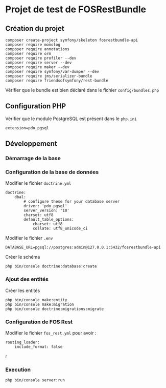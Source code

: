 # Projet de test de FOSRestBundle

## Création du projet

    composer create-project symfony/skeleton fosrestbundle-api
    composer require monolog
    composer require annotations
    composer require orm
    composer require profiler --dev
    composer require server --dev
    composer require maker --dev
    composer require symfony/var-dumper --dev
    composer require jms/serializer-bundle
    composer require friendsofsymfony/rest-bundle
    
Vérifier que le bundle est bien déclaré dans le fichier `config/bundles.php`

## Configuration PHP

Vérifier que le module PostgreSQL est présent dans le `php.ini`

    extension=pdo_pgsql

## Développement

### Démarrage de la base

### Configuration de la base de données
    
Modifier le fichier `doctrine.yml`

    doctrine:
        dbal:
            # configure these for your database server
            driver: 'pdo_pgsql'
            server_version: '10'
            charset: utf8
            default_table_options:
                charset: utf8
                collate: utf8_unicode_ci

Modifier le fichier `.env`

    DATABASE_URL=pgsql://postgres:admin@127.0.0.1:5432/fosrestbundle-api
    
Créer le schéma
 
    php bin/console doctrine:database:create

### Ajout des entités
    
Créer les entités

    php bin/console make:entity
    php bin/console make:migration
    php bin/console doctrine:migrations:migrate
        
### Configuration de FOS Rest

Modifier le fichier `fos_rest.yml` pour avoir :

    routing_loader:
        include_format: false

r

### Execution

    php bin/console server:run
    


